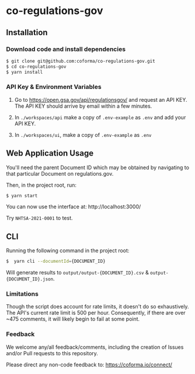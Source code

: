 # co-regulations-gov

## Installation

### Download code and install dependencies

```sh
$ git clone git@github.com:coforma/co-regulations-gov.git
$ cd co-regulations-gov
$ yarn install
```

### API Key & Environment Variables

1. Go to https://open.gsa.gov/api/regulationsgov/ and request an API KEY. The API KEY should arrive by email within a few minutes.

2. In `./workspaces/api` make a copy of `.env-example` as `.env` and add your API KEY.

3. In `./workspaces/ui`, make a copy of `.env-example` as `.env`

## Web Application Usage

You'll need the parent Document ID which may be obtained by navigating to that particular Document on regulations.gov.

Then, in the project root, run:

```sh
$ yarn start
```

You can now use the interface at: http://localhost:3000/

Try `NHTSA-2021-0001` to test.

## CLI

Running the following command in the project root:

```sh
$  yarn cli --documentId={DOCUMENT_ID}
```

Will generate results to `output/output-{DOCUMENT_ID}.csv` & `output-{DOCUMENT_ID}.json`.

### Limitations

Though the script does account for rate limits, it doesn't do so exhaustively. The API's current rate limit is 500 per hour. Consequently, if there are over ~475 comments, it will likely begin to fail at some point.

### Feedback

We welcome any/all feedback/comments, including the creation of Issues and/or Pull requests to this repository.

Please direct any non-code feedback to: https://coforma.io/connect/

